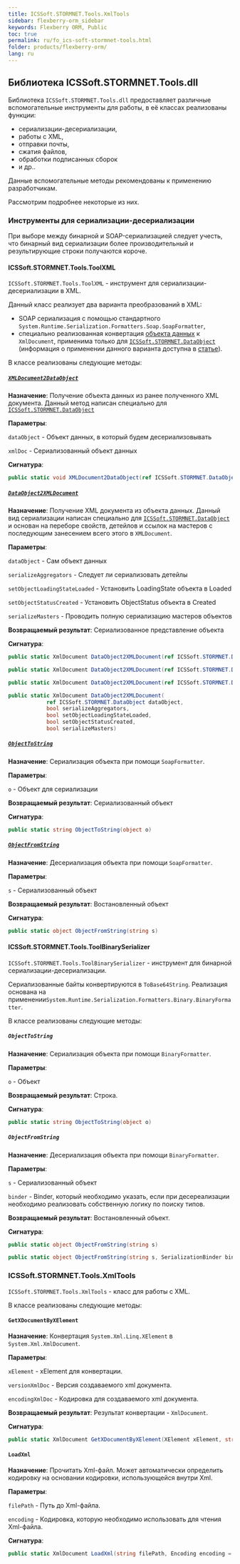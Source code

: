 ```yaml
---
title: ICSSoft.STORMNET.Tools.XmlTools
sidebar: flexberry-orm_sidebar
keywords: Flexberry ORM, Public
toc: true
permalink: ru/fo_ics-soft-stormnet-tools.html
folder: products/flexberry-orm/
lang: ru
---
```


## Библиотека ICSSoft.STORMNET.Tools.dll

Библиотека `ICSSoft.STORMNET.Tools.dll` предоставляет различные вспомогательные инструменты для работы, в её классах реализованы функции:

* сериализации-десериализации,
* работы с XML,
* отправки почты,
* сжатия файлов,
* обработки подписанных сборок
* и др..

Данные вспомогательные методы рекомендованы к применению разработчикам.

Рассмотрим подробнее некоторые из них.

### Инструменты для сериализации-десериализации

При выборе между бинарной и SOAP-сериализацией следует учесть, что бинарный вид сериализации более производительный и результирующие строки получаются короче.

#### ICSSoft.STORMNET.Tools.ToolXML

`ICSSoft.STORMNET.Tools.ToolXML` - инструмент для сериализации-десериализации в XML.

Данный класс реализует два варианта преобразований в XML:

* SOAP сериализация с помощью стандартного `System.Runtime.Serialization.Formatters.Soap.SoapFormatter`,
* специально реализованная конвертация [объекта данных](fo_data-object.html) к `XmlDocument`, применима только для [`ICSSoft.STORMNET.DataObject`](fo_data-object.html) (информация о применении данного варианта доступна в [статье](fo_aggregating-function.html)).

В классе реализованы следующие методы:

##### [`XMLDocument2DataObject`](fo_aggregating-function.html)

__Назначение__: Получение объекта данных из ранее полученного XML документа. Данный метод написан специально для [`ICSSoft.STORMNET.DataObject`](fo_data-object.html)

__Параметры__:
 
`dataObject` - Объект данных, в который будем десериализовывать 

`xmlDoc` - Сериализованный объект данных 

__Сигнатура__:

``` csharp
public static void XMLDocument2DataObject(ref ICSSoft.STORMNET.DataObject dataObject, XmlDocument xmlDoc)
```

##### [`DataObject2XMLDocument`](fo_aggregating-function.html)

__Назначение__: Получение XML документа из объекта данных. Данный вид сериализации написан специально для [`ICSSoft.STORMNET.DataObject`](fo_data-object.html) и основан на переборе свойств, детейлов и ссылок на мастеров с последующим занесением всего этого в `XMLDocument`. 

__Параметры__:
 
`dataObject` - Сам объект данных 

`serializeAggregators` - Следует ли сериализовать детейлы 

`setObjectLoadingStateLoaded` - Установить LoadingState объекта в Loaded 

`setObjectStatusCreated` - Установить ObjectStatus объекта в Created 

`serializeMasters` - Проводить полную сериализацию мастеров объектов 

__Возвращаемый результат__: Сериализованное представление объекта 

__Сигнатура__:

``` csharp
public static XmlDocument DataObject2XMLDocument(ref ICSSoft.STORMNET.DataObject dataObject)
```

``` csharp
public static XmlDocument DataObject2XMLDocument(ref ICSSoft.STORMNET.DataObject dataObject, bool serializeAggregators)
``` 

``` csharp
public static XmlDocument DataObject2XMLDocument(ref ICSSoft.STORMNET.DataObject dataObject, bool serializeAggregators, bool setObjectLoadingStateLoaded, bool setObjectStatusCreated)
```

``` csharp
public static XmlDocument DataObject2XMLDocument(
            ref ICSSoft.STORMNET.DataObject dataObject, 
            bool serializeAggregators,
            bool setObjectLoadingStateLoaded, 
            bool setObjectStatusCreated, 
            bool serializeMasters)
```

##### [`ObjectToString`](fo_aggregating-function.html)

__Назначение__: Сериализация объекта при помощи `SoapFormatter`. 

__Параметры__:
 
`o` - Объект для сериализации

__Возвращаемый результат__: Сериализованный объект

__Сигнатура__:

``` csharp
public static string ObjectToString(object o)
```

##### [`ObjectFromString`](fo_aggregating-function.html)

__Назначение__: Десериализация объекта при помощи `SoapFormatter`. 

__Параметры__:
 
`s` - Сериализованный объект

__Возвращаемый результат__: Востановленный объект 

__Сигнатура__:

``` csharp
public static object ObjectFromString(string s)
```

#### ICSSoft.STORMNET.Tools.ToolBinarySerializer

`ICSSoft.STORMNET.Tools.ToolBinarySerializer` - инструмент для бинарной сериализации-десериализации.

Сериализованные байты конвертируются в `ToBase64String`. Реализация основана на применении`System.Runtime.Serialization.Formatters.Binary.BinaryFormatter`.

В классе реализованы следующие методы:

##### `ObjectToString`

__Назначение__: Сериализация объекта при помощи `BinaryFormatter`.

__Параметры__:

`o` - Объект

__Возвращаемый результат__: Строка.

__Сигнатура__:

``` csharp
public static string ObjectToString(object o)
```

##### `ObjectFromString`

__Назначение__: Десериализация объекта при помощи `BinaryFormatter`.

__Параметры__:

`s` - Сериализованный объект

`binder` - Binder, который необходимо указать, если при десереализации необходимо реализовать собственную логику по поиску типов. 

__Возвращаемый результат__: Востановленный объект.

__Сигнатура__:

``` csharp
public static object ObjectFromString(string s)
```

``` csharp
public static object ObjectFromString(string s, SerializationBinder binder)
```

<!--BinarySerializer - также предназначен для бинарной сериализации. Похож на ToolBinarySerializer, но использует Generic.-->


### ICSSoft.STORMNET.Tools.XmlTools

`ICSSoft.STORMNET.Tools.XmlTools` - класс для работы с XML.

В классе реализованы следующие методы:

#### `GetXDocumentByXElement`

__Назначение__: Конвертация `System.Xml.Linq.XElement` в `System.Xml.XmlDocument`.

__Параметры__:

`xElement` - xElement для конвертации.

`versionXmlDoc` - Версия создаваемого xml документа.

`encodingXmlDoc` - Кодировка для создаваемого xml документа.

__Возвращаемый результат__: Результат конвертации - `XmlDocument`.

__Сигнатура__:

``` csharp
public static XmlDocument GetXDocumentByXElement(XElement xElement, string versionXmlDoc, string encodingXmlDoc)
```

#### `LoadXml`

__Назначение__: Прочитать Xml-файл. Может автоматически определить кодировку на основании кодировки, использующейся внутри Xml.

__Параметры__:

`filePath` - Путь до Xml-файла.

`encoding` - Кодировка, которую необходимо использовать для чтения Xml-файла.

__Сигнатура__:

``` csharp
public static XmlDocument LoadXml(string filePath, Encoding encoding = null)
```
